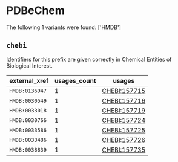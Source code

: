 # PDBeChem

The following 1 variants were found: ['HMDB']

## `chebi`

Identifiers for this prefix are given correctly in Chemical Entities of Biological Interest.

| external_xref   |   usages_count | usages                                              |
|-----------------|----------------|-----------------------------------------------------|
| `HMDB:0136947`  |              1 | [CHEBI:157715](https://bioregistry.io/CHEBI:157715) |
| `HMDB:0030549`  |              1 | [CHEBI:157716](https://bioregistry.io/CHEBI:157716) |
| `HMDB:0033018`  |              1 | [CHEBI:157719](https://bioregistry.io/CHEBI:157719) |
| `HMDB:0030766`  |              1 | [CHEBI:157724](https://bioregistry.io/CHEBI:157724) |
| `HMDB:0033586`  |              1 | [CHEBI:157725](https://bioregistry.io/CHEBI:157725) |
| `HMDB:0033486`  |              1 | [CHEBI:157726](https://bioregistry.io/CHEBI:157726) |
| `HMDB:0038839`  |              1 | [CHEBI:157735](https://bioregistry.io/CHEBI:157735) |

